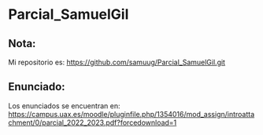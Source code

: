 # Parcial_SamuelGil

## Nota:
Mi repositorio es: https://github.com/samuug/Parcial_SamuelGil.git

## Enunciado:
Los enunciados se encuentran en: https://campus.uax.es/moodle/pluginfile.php/1354016/mod_assign/introattachment/0/parcial_2022_2023.pdf?forcedownload=1
